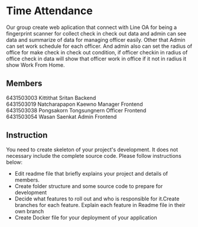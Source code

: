 # Time Attendance
Our group create web aplication that connect with Line OA for being a fingerprint scanner for collect check in check out data and admin can see data and summarize of data for managing officer easily. Other that Admin can set work schedule for each officer. And admin also can set the radius of office for make check in check out condition, if officer checkin in radius of office check in data will show that officer work in office if it not in radius it show Work From Home.
## Members
6431503003 Kittithat Sritan Backend<br />
6431503019 Natcharapapon Kaewno Manager Frontend<br />
6431503038 Pongsakorn Tongsungnern Officer Frontend<br />
6431503054 Wasan Saenkat Admin Frontend<br />

## Instruction
You need to create skeleton of your project's development. It does not necessary include the complete source code. Please follow instructions below:
- Edit readme file that briefly explains your project and details of members.​ 
- Create folder structure and some source code to prepare for development
- Decide what features to roll out and who is responsible for it.​ Create branches for each feature. Explain each feature in Readme file in their own branch​ 
- Create Docker file for your deployment of your application 
